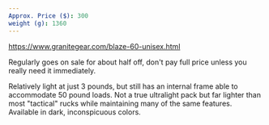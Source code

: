 ```yaml
---
Approx. Price ($): 300
weight (g): 1360
---
```

https://www.granitegear.com/blaze-60-unisex.html

Regularly goes on sale for about half off, don't pay full price unless you really need it immediately.

Relatively light at just 3 pounds, but still has an internal frame able to accommodate 50 pound loads. Not a true ultralight pack but far lighter than most "tactical" rucks while maintaining many of the same features. Available in dark, inconspicuous colors.